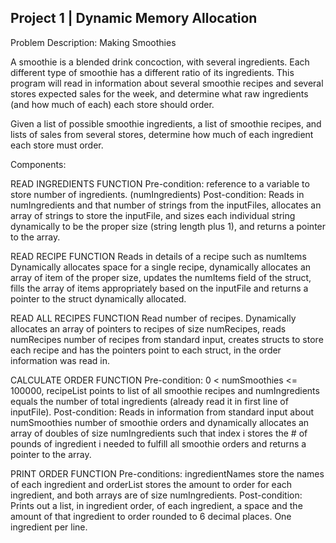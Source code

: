 ## Project 1 | Dynamic Memory Allocation

Problem Description: Making Smoothies
<br>

A smoothie is a blended drink concoction, with several ingredients. Each different type of smoothie has a different ratio of its ingredients. This program will read in information about several smoothie recipes and several stores expected sales for the week, and determine what raw ingredients (and how much of each) each store should order.
<br>

Given a list of possible smoothie ingredients, a list of smoothie recipes, and lists of sales from several stores, determine how much of each ingredient each store must order.
<br>

Components: 

READ INGREDIENTS FUNCTION
Pre-condition: reference to a variable to store number of ingredients. (numIngredients)
Post-condition: Reads in numIngredients and that number of strings from the inputFiles, allocates an array of strings to store the inputFile, and sizes each individual string dynamically to be the proper size (string length plus 1), and returns a pointer to the array.

READ RECIPE FUNCTION
Reads in details of a recipe such as numItems Dynamically allocates space for a single recipe, dynamically allocates an array of item of the proper size, updates the numItems field of the struct, fills the array of items appropriately based on the inputFile and returns a pointer to the struct dynamically allocated.

READ ALL RECIPES FUNCTION
Read number of recipes. Dynamically allocates an array of pointers to recipes of size numRecipes, reads numRecipes number of recipes from standard input, creates structs to store each recipe and has the pointers point to each struct, in the order information was read in. 

CALCULATE ORDER FUNCTION
Pre-condition: 0 < numSmoothies <= 100000, recipeList points to list of all smoothie recipes and numIngredients equals the number of total ingredients (already read it in first line of inputFile).
Post-condition: Reads in information from standard input about numSmoothies number of smoothie orders and dynamically allocates an array of doubles of size numIngredients such that index i stores the # of pounds of ingredient i needed to fulfill all smoothie orders and returns a pointer to the array.

PRINT ORDER FUNCTION
Pre-conditions: ingredientNames store the names of each ingredient and orderList stores the amount to order for each ingredient, and both arrays are of size numIngredients.
Post-condition: Prints out a list, in ingredient order, of each ingredient, a space and the amount of that ingredient to order rounded to 6 decimal places. One ingredient per line.

